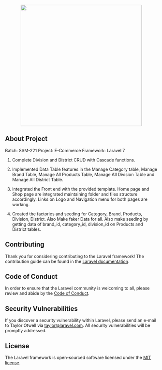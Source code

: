 <p align="center"><img src="https://res.cloudinary.com/dtfbvvkyp/image/upload/v1566331377/laravel-logolockup-cmyk-red.svg" width="400"></p>

## About Project

Batch: SSM-221
Project: E-Commerce
Framework: Laravel 7

1. Complete Division and District CRUD with Cascade functions.

2. Implemented Data Table features in the Manage Category table, Manage Brand Table, Manage All Products Table, Manage All Division Table and Manage All District Table.

3. Integrated the Front end with the provided template. Home page and Shop page are integrated maintaining folder and files structure accordingly. Links on Logo and Navigation menu for both pages are working.

4. Created the factories and seeding for Category, Brand, Products, Division, District. Also Make faker Data for all. Also make seeding by getting data of brand_id, category_id, division_id on Products and District tables.


## Contributing

Thank you for considering contributing to the Laravel framework! The contribution guide can be found in the [Laravel documentation](https://laravel.com/docs/contributions).

## Code of Conduct

In order to ensure that the Laravel community is welcoming to all, please review and abide by the [Code of Conduct](https://laravel.com/docs/contributions#code-of-conduct).

## Security Vulnerabilities

If you discover a security vulnerability within Laravel, please send an e-mail to Taylor Otwell via [taylor@laravel.com](mailto:taylor@laravel.com). All security vulnerabilities will be promptly addressed.

## License

The Laravel framework is open-sourced software licensed under the [MIT license](https://opensource.org/licenses/MIT).

